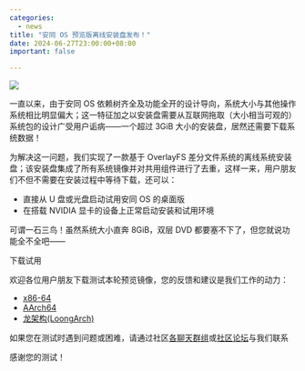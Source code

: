 ```yaml
---
categories:
  - news
title: "安同 OS 预览版离线安装盘发布！"
date: 2024-06-27T23:00:00+08:00
important: false

---
```

![](/assets/news/2024-06-27-aosc-os-installer-preview.png)

一直以来，由于安同 OS 依赖树齐全及功能全开的设计导向，系统大小与其他操作系统相比明显偏大；这一特征加之以安装盘需要从互联网拖取（大小相当可观的）系统包的设计广受用户诟病——一个超过 3GiB 大小的安装盘，居然还需要下载系统数据！

为解决这一问题，我们实现了一款基于 OverlayFS 差分文件系统的离线系统安装盘；该安装盘集成了所有系统镜像并对共用组件进行了去重，这样一来，用户朋友们不但不需要在安装过程中等待下载，还可以：

- 直接从 U 盘或光盘启动试用安同 OS 的桌面版
- 在搭载 NVIDIA 显卡的设备上正常启动安装和试用环境

可谓一石三鸟！虽然系统大小直奔 8GiB，双层 DVD 都要塞不下了，但您就说功能全不全吧——

下载试用

欢迎各位用户朋友下载测试本轮预览镜像，您的反馈和建议是我们工作的动力：

- [x86-64](https://releases.aosc.io/os-amd64/installer/preview/aosc-os_installer_20240627_amd64.iso)
- [AArch64](https://releases.aosc.io/os-arm64/installer/preview/aosc-os_installer_20240627_arm64.iso)
- [龙架构(LoongArch)](https://releases.aosc.io/os-loongarch64/installer/preview/aosc-os_installer_20240627_loongarch64.iso)

如果您在测试时遇到问题或困难，请通过社区[各聊天群组](https://aosc.io/zh-cn/contact)或[社区论坛](https://bbs.aosc.io/)与我们联系

感谢您的测试！
